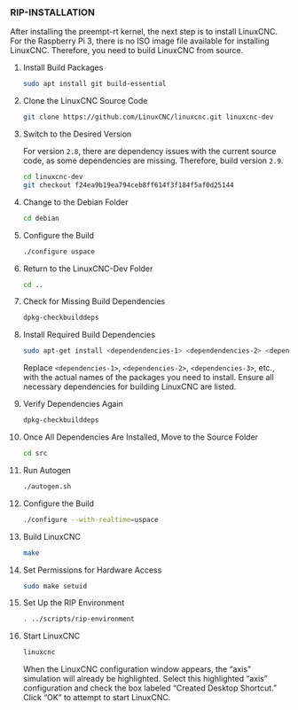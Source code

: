 ### RIP-INSTALLATION

After installing the preempt-rt kernel, the next step is to install LinuxCNC. For the Raspberry Pi 3, there is no ISO image file available for installing LinuxCNC. Therefore, you need to build LinuxCNC from source.

1. Install Build Packages

   ```bash
   sudo apt install git build-essential
   ```

2. Clone the LinuxCNC Source Code

   ```bash
   git clone https://github.com/LinuxCNC/linuxcnc.git linuxcnc-dev
   ```

3. Switch to the Desired Version

   For version `2.8`, there are dependency issues with the current source code, as some dependencies are missing. Therefore, build version `2.9`.

   ```bash
   cd linuxcnc-dev
   git checkout f24ea9b19ea794ceb8ff614f3f184f5af0d25144
   ```

4. Change to the Debian Folder

   ```bash
   cd debian
   ```

5. Configure the Build

   ```bash
   ./configure uspace
   ```

6. Return to the LinuxCNC-Dev Folder

   ```bash
   cd ..
   ```

7. Check for Missing Build Dependencies

   ```bash
   dpkg-checkbuilddeps
   ```

8. Install Required Build Dependencies

   ```bash
   sudo apt-get install <dependendencies-1> <dependendencies-2> <dependendencies-3> ...
   ```

   Replace `<dependencies-1>`, `<dependencies-2>`, `<dependencies-3>`, etc., with the actual names of the packages you need to install. Ensure all necessary dependencies for building LinuxCNC are listed.

9. Verify Dependencies Again

    ```bash
    dpkg-checkbuilddeps
    ```

10. Once All Dependencies Are Installed, Move to the Source Folder

    ```bash
    cd src
    ```

11. Run Autogen

    ```bash
    ./autogen.sh
    ```

12. Configure the Build

    ```bash
    ./configure --with-realtime=uspace
    ```

13. Build LinuxCNC

    ```bash
    make
    ```

14. Set Permissions for Hardware Access

    ```bash
    sudo make setuid
    ```

15. Set Up the RIP Environment

    ```bash
    . ../scripts/rip-environment
    ```

16. Start LinuxCNC

    ```bash
    linuxcnc
    ```

    When the LinuxCNC configuration window appears, the “axis” simulation will already be highlighted. Select this highlighted “axis” configuration and check the box labeled “Created Desktop Shortcut.” Click “OK” to attempt to start LinuxCNC.
